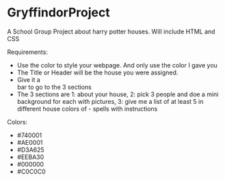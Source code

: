 # GryffindorProject
A School Group Project about harry potter houses. Will include HTML and CSS


Requirements:

- Use the color to style your webpage. And only use the color I gave you
- The Title or Header will be the house you were assigned.
- Give it a <nav> bar to go to the 3 sections
- The 3 sections are 1: about your house, 2: pick 3 people and doe a mini background for each with pictures, 3: give me a list of at least 5 in different house colors of - spells with instructions

Colors:
- #740001  
- #AE0001
- #D3A625
- #EEBA30
- #000000
- #C0C0C0
